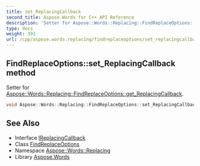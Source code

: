 ```yaml
---
title: set_ReplacingCallback
second_title: Aspose.Words for C++ API Reference
description: 'Setter for Aspose::Words::Replacing::FindReplaceOptions::get_ReplacingCallback.'
type: docs
weight: 391
url: /cpp/aspose.words.replacing/findreplaceoptions/set_replacingcallback/
---
```

## FindReplaceOptions::set_ReplacingCallback method


Setter for [Aspose::Words::Replacing::FindReplaceOptions::get_ReplacingCallback](../get_replacingcallback/).

```cpp
void Aspose::Words::Replacing::FindReplaceOptions::set_ReplacingCallback(const System::SharedPtr<Aspose::Words::Replacing::IReplacingCallback> &value)
```

## See Also

* Interface [IReplacingCallback](../../ireplacingcallback/)
* Class [FindReplaceOptions](../)
* Namespace [Aspose::Words::Replacing](../../)
* Library [Aspose.Words](../../../)
